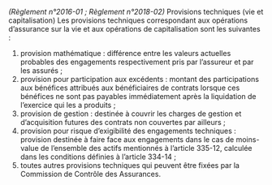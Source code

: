 _(Règlement n°2016-01 ; Règlement n°2018-02)_ Provisions techniques (vie et capitalisation)
Les provisions techniques correspondant aux opérations d’assurance sur la vie et aux opérations de capitalisation sont les suivantes :
1) provision mathématique : différence entre les valeurs actuelles probables des engagements respectivement pris par l’assureur et par les assurés ;
2) provision pour participation aux excédents : montant des participations aux bénéfices attribués aux bénéficiaires de contrats lorsque ces bénéfices ne sont pas payables immédiatement après la liquidation de l’exercice qui les a produits ;
3) provision de gestion : destinée à couvrir les charges de gestion et d’acquisition futures des contrats non couvertes par ailleurs ;
4) provision pour risque d’exigibilité des engagements techniques : provision destinée à faire face aux engagements dans le cas de moins-value de l’ensemble des actifs mentionnés à l’article 335-12, calculée dans les conditions définies à l’article 334-14 ;
5) toutes autres provisions techniques qui peuvent être fixées par la Commission de Contrôle des Assurances.